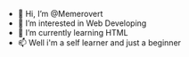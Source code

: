 - 👋 Hi, I’m @Memerovert
- 👀 I’m interested in Web Developing
- 🌱 I’m currently learning HTML
- 📫 Well i'm a self learner and 
      just a beginner

<!---
Memerovert/Memerovert is a ✨ special ✨ repository because its `README.md` (this file) appears on your GitHub profile.
You can click the Preview link to take a look at your changes.
--->
